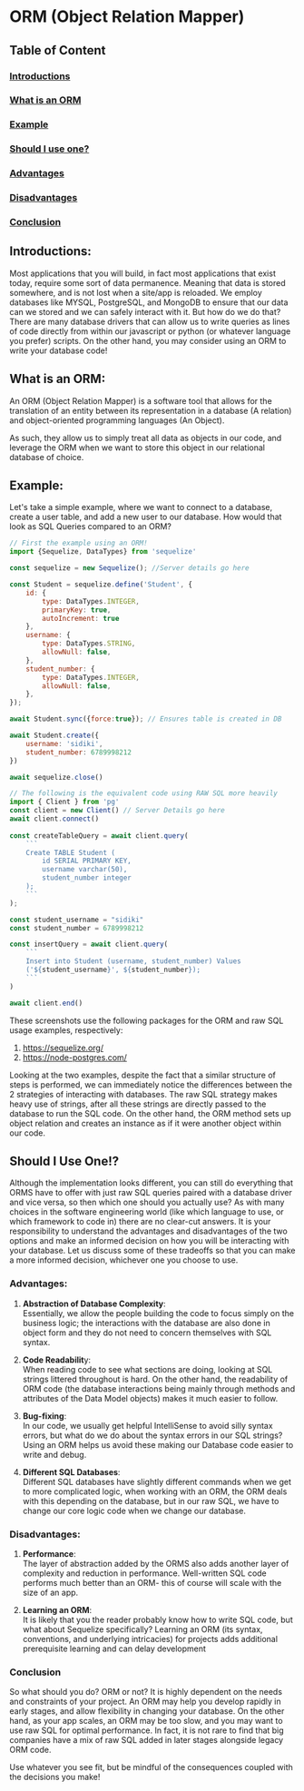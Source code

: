 # ORM (Object Relation Mapper)

## Table of Content
### [Introductions](#introductions-1)
### [What is an ORM](#what-is-an-orm-1)
### [Example](#example-1)
### [Should I use one?](#should-i-use-one-1)
### [Advantages](#advantages-1)
### [Disadvantages](#disadvantages-1)
### [Conclusion](#conclusion-1)


## Introductions:
Most applications that you will build, in fact most applications that exist today, require some sort of data permanence. Meaning that data is stored somewhere, and is not lost when a site/app is reloaded. We employ databases like MYSQL, PostgreSQL, and MongoDB to ensure that our data can we stored and we can safely interact with it. But how do we do that? There are many database drivers that can allow us to write queries as lines of code directly from within our javascript or python (or whatever language you prefer) scripts. On the other hand, you may consider using an ORM to write your database code!


## What is an ORM:

An ORM (Object Relation Mapper) is a software tool that allows for the translation of an entity between its representation in a database (A relation) and object-oriented programming languages (An Object).

As such, they allow us to simply treat all data as objects in our code, and leverage the ORM when we want to store this object in our relational database of choice.

## Example:
Let's take a simple example, where we want to connect to a database, create a user table, and add a new user to our database. How would that look as SQL Queries compared to an ORM? 

```js
// First the example using an ORM!
import {Sequelize, DataTypes} from 'sequelize'

const sequelize = new Sequelize(); //Server details go here

const Student = sequelize.define('Student', {
    id: {
        type: DataTypes.INTEGER,
        primaryKey: true,
        autoIncrement: true
    },
    username: {
        type: DataTypes.STRING,
        allowNull: false,
    },
    student_number: {
        type: DataTypes.INTEGER,
        allowNull: false,
    },
});

await Student.sync({force:true}); // Ensures table is created in DB

await Student.create({
    username: 'sidiki',
    student_number: 6789998212
})

await sequelize.close()
```

```js
// The following is the equivalent code using RAW SQL more heavily
import { Client } from 'pg'
const client = new Client() // Server Details go here
await client.connect()
 
const createTableQuery = await client.query(
    ```
    Create TABLE Student (
        id SERIAL PRIMARY KEY,
        username varchar(50),
        student_number integer
    );
    ```
);

const student_username = "sidiki" 
const student_number = 6789998212 

const insertQuery = await client.query(
    ```
    Insert into Student (username, student_number) Values 
    ('${student_username}', ${student_number});
    ```
)

await client.end()

```
<!--
<p align="center">
      <img  src="https://github.com/learning-software-engineering/learning-software-engineering.github.io/assets/95612717/b6111831-1240-42f2-868f-76a08647c1db" width="80%" height="50%" display="block">
</p>
<p align="center">
      <img src="https://github.com/learning-software-engineering/learning-software-engineering.github.io/assets/95612717/0faaecfe-2acd-48cc-a5c3-90b89f8833d0" width="80%" height="50%" display="block">
</p>
-->



These screenshots use the following packages for the ORM and raw SQL usage examples, respectively:
1. https://sequelize.org/ 
2. https://node-postgres.com/ 

Looking at the two examples, despite the fact that a similar structure of steps is performed, we can immediately notice the differences between the 2 strategies of interacting with databases. The raw SQL strategy makes heavy use of strings, after all these strings are directly passed to the database to run the SQL code. On the other hand, the ORM method sets up object relation and creates an instance as if it were another object within our code.

## Should I Use One!?

Although the implementation looks different, you can still do everything that ORMS have to offer with just raw SQL queries paired with a database driver and vice versa, so then which one should you actually use? 
As with many choices in the software engineering world (like which language to use, or which framework to code in) there are no clear-cut answers. It is your responsibility to understand the advantages and disadvantages of the two options and make an informed decision on how you will be interacting with your database. Let us discuss some of these tradeoffs so that you can make a more informed decision, whichever one you choose to use.

### Advantages:

1. **Abstraction of Database Complexity**:  \
Essentially, we allow the people building the code to focus simply on the business logic; the interactions with the database are also done in object form and they do not need to concern themselves with SQL syntax.

3. **Code Readabilit**y: \
When reading code to see what sections are doing, looking at SQL strings littered throughout is hard. On the other hand, the readability of ORM code (the database interactions being mainly through methods and attributes of the Data Model objects) makes it much easier to follow.

5. **Bug-fixing**: \
In our code, we usually get helpful IntelliSense to avoid silly syntax errors, but what do we do about the syntax errors in our SQL strings? Using an ORM helps us avoid these making our Database code easier to write and debug.

7. **Different SQL Databases**: \
Different SQL databases have slightly different commands when we get to more complicated logic, when working with an ORM, the ORM deals with this depending on the database, but in our raw SQL, we have to change our core logic code when we change our database. 

### Disadvantages:

1. **Performance**: \
The layer of abstraction added by the ORMS also adds another layer of complexity and reduction in performance. Well-written SQL code performs much better than an ORM- this of course will scale with the size of an app.

2. **Learning an ORM**: \
It is likely that you the reader probably know how to write SQL code, but what about Sequelize specifically? Learning an ORM (its syntax, conventions, and underlying intricacies) for projects adds additional prerequisite learning and can delay development 

### Conclusion

So what should you do? ORM or not? It is highly dependent on the needs and constraints of your project. An ORM may help you develop rapidly in early stages, and allow flexibility in changing your database. On the other hand, as your app scales, an ORM may be too slow, and you may want to use raw SQL for optimal performance. In fact, it is not rare to find that big companies have a mix of raw SQL added in later stages alongside legacy ORM code. 

Use whatever you see fit, but be mindful of the consequences coupled with the decisions you make!
